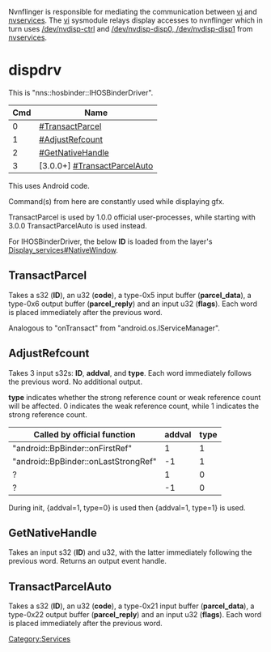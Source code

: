 Nvnflinger is responsible for mediating the communication between
[vi](Display%20services.md "wikilink") and
[nvservices](NV%20services.md "wikilink"). The
[vi](Display%20services.md "wikilink") sysmodule relays display accesses
to nvnflinger which in turn uses
[/dev/nvdisp-ctrl](NV%20services#.2Fdev.2Fnvdisp-ctrl.md##.2Fdev.2Fnvdisp-ctrl "wikilink")
and [/dev/nvdisp-disp0,
/dev/nvdisp-disp1](NV%20services#.2Fdev.2Fnvdisp-disp0.2C%20.2Fdev.2Fnvdisp-disp1.md##.2Fdev.2Fnvdisp-disp0.2C_.2Fdev.2Fnvdisp-disp1 "wikilink")
from [nvservices](NV%20services.md "wikilink").

# dispdrv

This is
"nns::hosbinder::IHOSBinderDriver".

| Cmd | Name                                                              |
| --- | ----------------------------------------------------------------- |
| 0   | [\#TransactParcel](#TransactParcel "wikilink")                    |
| 1   | [\#AdjustRefcount](#AdjustRefcount "wikilink")                    |
| 2   | [\#GetNativeHandle](#GetNativeHandle "wikilink")                  |
| 3   | \[3.0.0+\] [\#TransactParcelAuto](#TransactParcelAuto "wikilink") |

This uses Android code.

Command(s) from here are constantly used while displaying gfx.

TransactParcel is used by 1.0.0 official user-processes, while starting
with 3.0.0 TransactParcelAuto is used instead.

For IHOSBinderDriver, the below **ID** is loaded from the layer's
[Display\_services\#NativeWindow](Display%20services#NativeWindow.md##NativeWindow "wikilink").

## TransactParcel

Takes a s32 (**ID**), an u32 (**code**), a type-0x5 input buffer
(**parcel\_data**), a type-0x6 output buffer (**parcel\_reply**) and an
input u32 (**flags**). Each word is placed immediately after the
previous word.

Analogous to "onTransact" from "android.os.IServiceManager".

## AdjustRefcount

Takes 3 input s32s: **ID**, **addval**, and **type**. Each word
immediately follows the previous word. No additional output.

**type** indicates whether the strong reference count or weak reference
count will be affected. 0 indicates the weak reference count, while 1
indicates the strong reference count.

| Called by official function          | addval | type |
| ------------------------------------ | ------ | ---- |
| "android::BpBinder::onFirstRef"      | 1      | 1    |
| "android::BpBinder::onLastStrongRef" | \-1    | 1    |
| ?                                    | 1      | 0    |
| ?                                    | \-1    | 0    |

During init, {addval=1, type=0} is used then {addval=1, type=1} is used.

## GetNativeHandle

Takes an input s32 (**ID**) and u32, with the latter immediately
following the previous word. Returns an output event handle.

## TransactParcelAuto

Takes a s32 (**ID**), an u32 (**code**), a type-0x21 input buffer
(**parcel\_data**), a type-0x22 output buffer (**parcel\_reply**) and an
input u32 (**flags**). Each word is placed immediately after the
previous word.

[Category:Services](Category:Services "wikilink")

